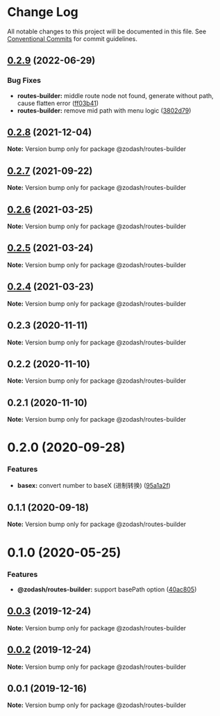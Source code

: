 # Change Log

All notable changes to this project will be documented in this file.
See [Conventional Commits](https://conventionalcommits.org) for commit guidelines.

## [0.2.9](https://github.com/zcorky/zodash/compare/@zodash/routes-builder@0.2.8...@zodash/routes-builder@0.2.9) (2022-06-29)


### Bug Fixes

* **routes-builder:** middle route node not found, generate without path, cause flatten error ([ff03b41](https://github.com/zcorky/zodash/commit/ff03b411d80733dd18b101424c940b8cde42570d))
* **routes-builder:** remove mid path with menu logic ([3802d79](https://github.com/zcorky/zodash/commit/3802d79c52061e6abda7c7d677459961c5a33257))





## [0.2.8](https://github.com/zcorky/zodash/compare/@zodash/routes-builder@0.2.7...@zodash/routes-builder@0.2.8) (2021-12-04)

**Note:** Version bump only for package @zodash/routes-builder





## [0.2.7](https://github.com/zcorky/zodash/compare/@zodash/routes-builder@0.2.6...@zodash/routes-builder@0.2.7) (2021-09-22)

**Note:** Version bump only for package @zodash/routes-builder





## [0.2.6](https://github.com/zcorky/zodash/compare/@zodash/routes-builder@0.2.5...@zodash/routes-builder@0.2.6) (2021-03-25)

**Note:** Version bump only for package @zodash/routes-builder





## [0.2.5](https://github.com/zcorky/zodash/compare/@zodash/routes-builder@0.2.4...@zodash/routes-builder@0.2.5) (2021-03-24)

**Note:** Version bump only for package @zodash/routes-builder





## [0.2.4](https://github.com/zcorky/zodash/compare/@zodash/routes-builder@0.2.3...@zodash/routes-builder@0.2.4) (2021-03-23)

**Note:** Version bump only for package @zodash/routes-builder





## 0.2.3 (2020-11-11)

**Note:** Version bump only for package @zodash/routes-builder





## 0.2.2 (2020-11-10)

**Note:** Version bump only for package @zodash/routes-builder





## 0.2.1 (2020-11-10)

**Note:** Version bump only for package @zodash/routes-builder





# 0.2.0 (2020-09-28)


### Features

* **basex:** convert number to baseX (进制转换) ([95a1a2f](https://github.com/zcorky/zodash/commit/95a1a2f361d73de5caa3b8e297c1643e97e40983))





## 0.1.1 (2020-09-18)

**Note:** Version bump only for package @zodash/routes-builder





# 0.1.0 (2020-05-25)


### Features

* **@zodash/routes-builder:** support basePath option ([40ac805](https://github.com/zcorky/zodash/commit/40ac805755cf64682df91f8693cd252d95661d04))





## [0.0.3](https://github.com/zcorky/zodash/compare/@zodash/routes-builder@0.0.2...@zodash/routes-builder@0.0.3) (2019-12-24)

**Note:** Version bump only for package @zodash/routes-builder





## [0.0.2](https://github.com/zcorky/zodash/compare/@zodash/routes-builder@0.0.1...@zodash/routes-builder@0.0.2) (2019-12-24)

**Note:** Version bump only for package @zodash/routes-builder





## 0.0.1 (2019-12-16)

**Note:** Version bump only for package @zodash/routes-builder
